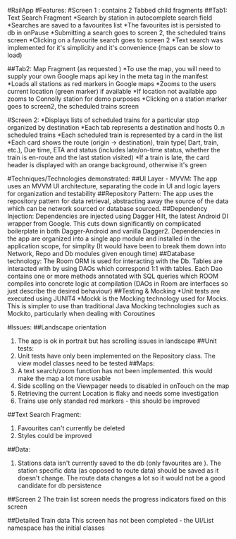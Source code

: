 #RailApp
#Features:
#Screen 1 : contains 2 Tabbed child fragments 
##Tab1: Text Search Fragment
*Search by station in autocomplete search field
*Searches are saved to a favourites list 
*The favourites ist is persisted to db in onPause
*Submitting a search goes to screen 2, the scheduled trains screen
*Clicking on a favourite search goes to screen 2
*Text search was implemented for it's simplicity and it's convenience (maps can be slow to load)

##Tab2: Map Fragment (as requested )
*To use the map, you will need to supply your own Google maps api key in the meta tag in the manifest
*Loads all stations as red markers in Google maps
*Zooms to the users current location (green marker) if available
*If location not available app zooms to Connolly station for demo purposes
*Clicking on a station marker goes to screen2, the scheduled trains screen


#Screen 2:
*Displays lists of scheduled trains for a particular stop organized by destination
*Each tab represents a destination and hosts 0..n scheduled trains
*Each scheduled train is represented by a card in the list
*Each card shows the route (origin -> destination), train type( Dart, train, etc.), Due time, ETA 
and status (includes late/on-time status, whether the train is en-route and the last station visited)
*If a train is late, the card header is displayed with an orange background, otherwise it's green

#Techniques/Technologies demonstrated:
##UI Layer - MVVM:
The app uses an MVVM UI architecture, separating the code in UI and logic layers for organization 
and testability
##Repository Pattern:
The app uses the repository pattern for data retrieval, abstracting away the source of the data 
which can be network sourced or database sourced.
##Dependency Injection: 
Dependencies are injected using Dagger Hilt, the latest Android DI wrapper 
from Google. This cuts down significantly on complicated boilerplate in both Dagger-Android 
and vanilla Dagger2.
Dependencies in the app are organized into a single app module and installed in the application scope, 
for simplity (It would have been to break them down into Network, Repo and Db modules given enough time)
##Database technology: 
The Room ORM is used for interacting with the Db. Tables are interacted with by using DAOs which
 correspond 1:1 with tables. Each Dao contains one or more methods annotated with SQL queries which
  ROOM compiles into concrete logic at compilation (DAOs in Room are interfaces so just describe 
  the desired behaviour)
##Testing & Mocking
*Unit tests are executed using JUNIT4
*Mockk is the Mocking technology used for Mocks. This is simpler to use than traditional Java 
Mocking technologies such as Mockito, particularly when dealing with Coroutines

#Issues:
##Landscape orientation 
1. The app is ok in portrait but has scrolling issues in landscape
##Unit tests:
1. Unit tests have only been implemented on the Repository class. The view model classes need to be tested
##Maps: 
1. A text search/zoom function has not been implemented. this would make the map a lot more usable
2. Side scolling on the Viewpager needs to disabled in onTouch on the map
3. Retrieving the current Location is flaky and needs some investigation
4. Trains use only standad red markers - this should be improved

##Text Search Fragment:
1. Favourites can't currently be deleted 
2. Styles could be improved

##Data:
1. Stations data isn't currently saved to the db (only favourites are ). The station specific data 
(as opposed to route data) should be saved as it doesn't change. The route data changes a lot so it
 would not be a good candidate for db persistence
 
##Screen 2
The train list screen needs the progress indicators fixed on this screen

##Detailed Train data
This screen has not been completed - the UI/List namespace has the initial classes




